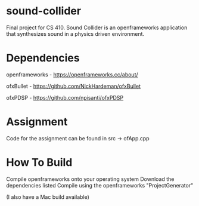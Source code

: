 # sound-collider
Final project for CS 410. Sound Collider is an openframeworks application that synthesizes sound in a physics driven environment.

# Dependencies
openframeworks - https://openframeworks.cc/about/

ofxBullet - https://github.com/NickHardeman/ofxBullet

ofxPDSP - https://github.com/npisanti/ofxPDSP

# Assignment
Code for the assignment can be found in src -> ofApp.cpp

# How To Build
Compile openframeworks onto your operating system
Download the dependencies listed
Compile using the openframeworks "ProjectGenerator"

(I also have a Mac build available)
